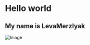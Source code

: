 ﻿# Hello world

## My name is LevaMerzlyak

![Image](LevaMerzlyak.github.com/hello-world-page/images/IMG_7627small.jpg)